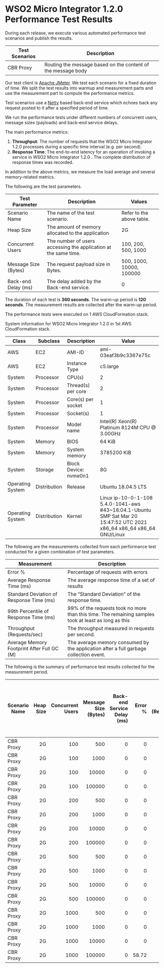 # WSO2 Micro Integrator 1.2.0 Performance Test Results

During each release, we execute various automated performance test scenarios and publish the results.

| Test Scenarios | Description |
| --- | --- |
| CBR Proxy | Routing the message based on the content of the message body |

Our test client is [Apache JMeter](https://jmeter.apache.org/index.html). We test each scenario for a fixed duration of
time. We split the test results into warmup and measurement parts and use the measurement part to compute the
performance metrics.

Test scenarios use a [Netty](https://netty.io/) based back-end service which echoes back any request
posted to it after a specified period of time.

We run the performance tests under different numbers of concurrent users, message sizes (payloads) and back-end service
delays.

The main performance metrics:

1. **Throughput**: The number of requests that the WSO2 Micro Integrator 1.2.0 processes during a specific time interval (e.g. per second).
2. **Response Time**: The end-to-end latency for an operation of invoking a service in WSO2 Micro Integrator 1.2.0 . The complete distribution of response times was recorded.

In addition to the above metrics, we measure the load average and several memory-related metrics.

The following are the test parameters.

| Test Parameter | Description | Values |
| --- | --- | --- |
| Scenario Name | The name of the test scenario. | Refer to the above table. |
| Heap Size | The amount of memory allocated to the application | 2G |
| Concurrent Users | The number of users accessing the application at the same time. | 100, 200, 500, 1000 |
| Message Size (Bytes) | The request payload size in Bytes. | 500, 1000, 10000, 100000 |
| Back-end Delay (ms) | The delay added by the Back-end service. | 0 |

The duration of each test is **360 seconds**. The warm-up period is **120 seconds**.
The measurement results are collected after the warm-up period.

The performance tests were executed on 1 AWS CloudFormation stack.


System information for WSO2 Micro Integrator 1.2.0 in 1st AWS CloudFormation stack.

| Class | Subclass | Description | Value |
| --- | --- | --- | --- |
| AWS | EC2 | AMI-ID | ami-03eaf3b9c3367e75c |
| AWS | EC2 | Instance Type | c5.large |
| System | Processor | CPU(s) | 2 |
| System | Processor | Thread(s) per core | 2 |
| System | Processor | Core(s) per socket | 1 |
| System | Processor | Socket(s) | 1 |
| System | Processor | Model name | Intel(R) Xeon(R) Platinum 8124M CPU @ 3.00GHz |
| System | Memory | BIOS | 64 KiB |
| System | Memory | System memory | 3785200 KiB |
| System | Storage | Block Device: nvme0n1 | 8G |
| Operating System | Distribution | Release | Ubuntu 18.04.5 LTS |
| Operating System | Distribution | Kernel | Linux ip-10-0-1-108 5.4.0-1041-aws #43~18.04.1-Ubuntu SMP Sat Mar 20 15:47:52 UTC 2021 x86_64 x86_64 x86_64 GNU/Linux |


The following are the measurements collected from each performance test conducted for a given combination of
test parameters.

| Measurement | Description |
| --- | --- |
| Error % | Percentage of requests with errors |
| Average Response Time (ms) | The average response time of a set of results |
| Standard Deviation of Response Time (ms) | The “Standard Deviation” of the response time. |
| 99th Percentile of Response Time (ms) | 99% of the requests took no more than this time. The remaining samples took at least as long as this |
| Throughput (Requests/sec) | The throughput measured in requests per second. |
| Average Memory Footprint After Full GC (M) | The average memory consumed by the application after a full garbage collection event. |

The following is the summary of performance test results collected for the measurement period.

|  Scenario Name | Heap Size | Concurrent Users | Message Size (Bytes) | Back-end Service Delay (ms) | Error % | Throughput (Requests/sec) | Average Response Time (ms) | Standard Deviation of Response Time (ms) | 99th Percentile of Response Time (ms) | WSO2 Micro Integrator 1.2.0 GC Throughput (%) | Average WSO2 Micro Integrator 1.2.0 Memory Footprint After Full GC (M) |
|---|---:|---:|---:|---:|---:|---:|---:|---:|---:|---:|---:|
|  CBR Proxy | 2G | 100 | 500 | 0 | 0 | 3403.04 | 29.27 | 29.22 | 110 | 93.68 | 167.51 |
|  CBR Proxy | 2G | 100 | 1000 | 0 | 0 | 3038.73 | 32.8 | 39.93 | 114 | N/A | N/A |
|  CBR Proxy | 2G | 100 | 10000 | 0 | 0 | 1051.65 | 94.92 | 55.26 | 269 | N/A | N/A |
|  CBR Proxy | 2G | 100 | 100000 | 0 | 0 | 109.52 | 911.73 | 220.89 | 1535 | N/A | N/A |
|  CBR Proxy | 2G | 200 | 500 | 0 | 0 | 3390.67 | 58.85 | 49.45 | 169 | N/A | N/A |
|  CBR Proxy | 2G | 200 | 1000 | 0 | 0 | 3058.84 | 65.23 | 50.68 | 181 | N/A | N/A |
|  CBR Proxy | 2G | 200 | 10000 | 0 | 0 | 1028.92 | 194.2 | 96.3 | 475 | N/A | N/A |
|  CBR Proxy | 2G | 200 | 100000 | 0 | 0 | 83.88 | 2371.76 | 836.13 | 4511 | N/A | N/A |
|  CBR Proxy | 2G | 500 | 500 | 0 | 0 | 3366.8 | 148.29 | 77.78 | 353 | N/A | N/A |
|  CBR Proxy | 2G | 500 | 1000 | 0 | 0 | 3000.98 | 166.43 | 101.7 | 395 | N/A | N/A |
|  CBR Proxy | 2G | 500 | 10000 | 0 | 0 | 945.77 | 528.07 | 199.3 | 1063 | N/A | N/A |
|  CBR Proxy | 2G | 500 | 100000 | 0 | 0 | 43.19 | 11295.05 | 3418.37 | 19071 | N/A | N/A |
|  CBR Proxy | 2G | 1000 | 500 | 0 | 0 | 2766.01 | 361 | 186.42 | 771 | N/A | N/A |
|  CBR Proxy | 2G | 1000 | 1000 | 0 | 0 | 2954.69 | 338.13 | 145.87 | 735 | N/A | N/A |
|  CBR Proxy | 2G | 1000 | 10000 | 0 | 0 | 766.57 | 1300.51 | 504.81 | 2943 | N/A | N/A |
|  CBR Proxy | 2G | 1000 | 100000 | 0 | 58.72 | 6.76 | 105404.12 | 45147.72 | 272383 | N/A | N/A |

